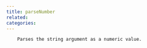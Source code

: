 ```yaml
---
title: parseNumber
related:
categories:
---
```



		Parses the string argument as a numeric value. 
		